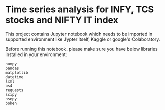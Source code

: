 Time series analysis for INFY, TCS stocks and NIFTY IT index
=============================================================

This project contains Jupyter notebook which needs to be imported in supported environment like Jypter itself, Kaggle or google's Colaboratory.

Before running this notebook. please make sure you have below libraries installed in your environment:

```
numpy
pandas
matplotlib
datetime
lxml
bs4
requests
scipy
nsepy
bokeh
```
